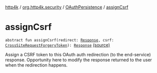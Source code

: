 [http4k](../../index.md) / [org.http4k.security](../index.md) / [OAuthPersistence](index.md) / [assignCsrf](./assign-csrf.md)

# assignCsrf

`abstract fun assignCsrf(redirect: `[`Response`](../../org.http4k.core/-response/index.md)`, csrf: `[`CrossSiteRequestForgeryToken`](../-cross-site-request-forgery-token/index.md)`): `[`Response`](../../org.http4k.core/-response/index.md) [(source)](https://github.com/http4k/http4k/blob/master/http4k-security-oauth/src/main/kotlin/org/http4k/security/OAuthPersistence.kt#L19)

Assign a CSRF token to this OAuth auth redirection (to the end-service) response. Opportunity here to modify the
response returned to the user when the redirection happens.

